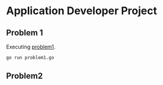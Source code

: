 # Application Developer Project

## Problem 1
Executing [problem1](./problem1.go).
```bash
go run problem1.go
```

## Problem2

